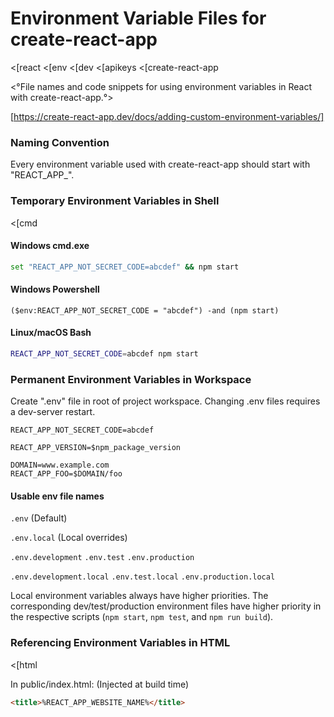 # Environment Variable Files for create-react-app
<[react
<[env
<[dev
<[apikeys
<[create-react-app

<°File names and code snippets for using environment variables in React with create-react-app.°>

[https://create-react-app.dev/docs/adding-custom-environment-variables/]

### Naming Convention
Every environment variable used with create-react-app should start with "REACT_APP_".

### Temporary Environment Variables in Shell
<[cmd
#### Windows cmd.exe
```bash
set "REACT_APP_NOT_SECRET_CODE=abcdef" && npm start
```

#### Windows Powershell
```shell
($env:REACT_APP_NOT_SECRET_CODE = "abcdef") -and (npm start)
```

#### Linux/macOS Bash
```bash
REACT_APP_NOT_SECRET_CODE=abcdef npm start
```


### Permanent Environment Variables in Workspace
Create ".env" file in root of project workspace. Changing .env files requires a dev-server restart. 
```env
REACT_APP_NOT_SECRET_CODE=abcdef

REACT_APP_VERSION=$npm_package_version

DOMAIN=www.example.com
REACT_APP_FOO=$DOMAIN/foo
```

#### Usable env file names
`.env` (Default)

`.env.local` (Local overrides)

`.env.development`
`.env.test`
`.env.production`

`.env.development.local`
`.env.test.local`
`.env.production.local`

Local environment variables always have higher priorities.
The corresponding dev/test/production environment files have higher priority in the respective scripts (`npm start`, `npm test`, and `npm run build`).


### Referencing Environment Variables in HTML
<[html

In public/index.html: (Injected at build time)
```Html
<title>%REACT_APP_WEBSITE_NAME%</title>
```
